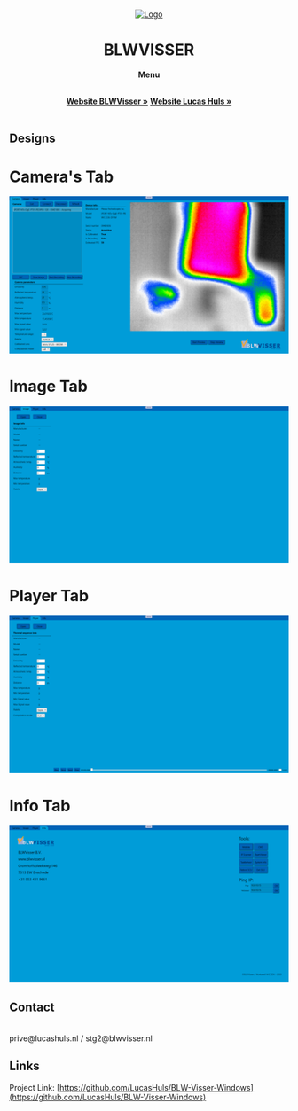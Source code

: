 <br />
<p align="center">
  <a href="https://github.com/LucasHuls/ScrumGroep5"><img src="https://www.blwvisser.nl/wp-content/uploads/2020/09/logo.png" alt="Logo"></a>
	<h1 align="center">BLWVISSER</h1>
</p>
<div align="center">
  <p><strong>Menu</strong></p>
	<br />
	<a href="https://blwvisser.nl"><strong>Website BLWVisser  »</strong></a>
	<a href="https://lucashuls.nl"><strong>Website Lucas Huls  »</strong></a>
	<br />
</div>
<br>

## Designs
<h1>Camera's Tab</h1>
<a><img src="readme_files/Camera.png"></a><br>
<h1>Image Tab</h1>
<a><img src="readme_files/Image.png"></a><br>
<h1>Player Tab</h1>
<a><img src="readme_files/player.png"></a>
<h1>Info Tab</h1>
<a><img src="readme_files/info.png"></a>

## Contact
<br>
prive@lucashuls.nl / stg2@blwvisser.nl

## Links
Project Link: [https://github.com/LucasHuls/BLW-Visser-Windows](https://github.com/LucasHuls/BLW-Visser-Windows)
